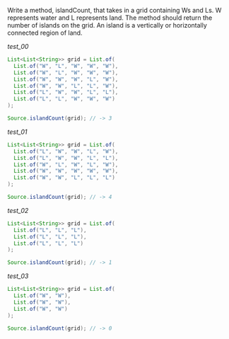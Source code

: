 Write a method, islandCount, that takes in a grid containing Ws and Ls. W represents water and L represents land. The method should return the number of islands on the grid. An island is a vertically or horizontally connected region of land.

_test_00_

```java
List<List<String>> grid = List.of(
  List.of("W", "L", "W", "W", "W"),
  List.of("W", "L", "W", "W", "W"),
  List.of("W", "W", "W", "L", "W"),
  List.of("W", "W", "L", "L", "W"),
  List.of("L", "W", "W", "L", "L"),
  List.of("L", "L", "W", "W", "W")
);

Source.islandCount(grid); // -> 3
```

_test_01_

```java
List<List<String>> grid = List.of(
  List.of("L", "W", "W", "L", "W"),
  List.of("L", "W", "W", "L", "L"),
  List.of("W", "L", "W", "L", "W"),
  List.of("W", "W", "W", "W", "W"),
  List.of("W", "W", "L", "L", "L")
);

Source.islandCount(grid); // -> 4
```

_test_02_

```java
List<List<String>> grid = List.of(
  List.of("L", "L", "L"),
  List.of("L", "L", "L"),
  List.of("L", "L", "L")
);

Source.islandCount(grid); // -> 1
```

_test_03_

```java
List<List<String>> grid = List.of(
  List.of("W", "W"),
  List.of("W", "W"),
  List.of("W", "W")
);

Source.islandCount(grid); // -> 0
```
